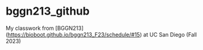 # bggn213_github
My classwork from [BGGN213] (https://bioboot.github.io/bggn213_F23/schedule/#15)  at UC San Diego (Fall 2023) 
